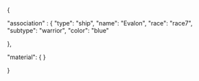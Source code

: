 {

"association" : {
"type": "ship",
"name": "Evalon",
"race": "race7",
"subtype": "warrior",
"color": "blue"

},

"material": {
}

}
 
